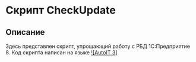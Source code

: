 # Скрипт CheckUpdate

## Описание
Здесь представлен скрипт, упрощающий работу с РБД 1С:Предприятие 8.
Код скрипта написан на языке [![AutoIT 3]](https://www.autoitscript.com/site/) 